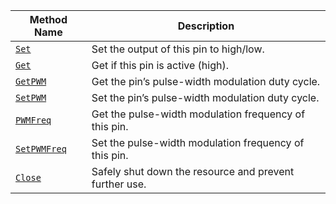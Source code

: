 Method Name | Description
----------- | -----------
[`Set`](/platform/build/configure/components/board/#set) | Set the output of this pin to high/low.
[`Get`](/platform/build/configure/components/board/#get) | Get if this pin is active (high).
[`GetPWM`](/platform/build/configure/components/board/#getpwm) | Get the pin’s pulse-width modulation duty cycle.
[`SetPWM`](/platform/build/configure/components/board/#pwmfreq) | Set the pin’s pulse-width modulation duty cycle.
[`PWMFreq`](/platform/build/configure/components/board/#pwmfreq) | Get the pulse-width modulation frequency of this pin.
[`SetPWMFreq`](/platform/build/configure/components/board/#setpwmfreq) | Set the pulse-width modulation frequency of this pin.
[`Close`](/platform/build/configure/components/board/#close) | Safely shut down the resource and prevent further use.
